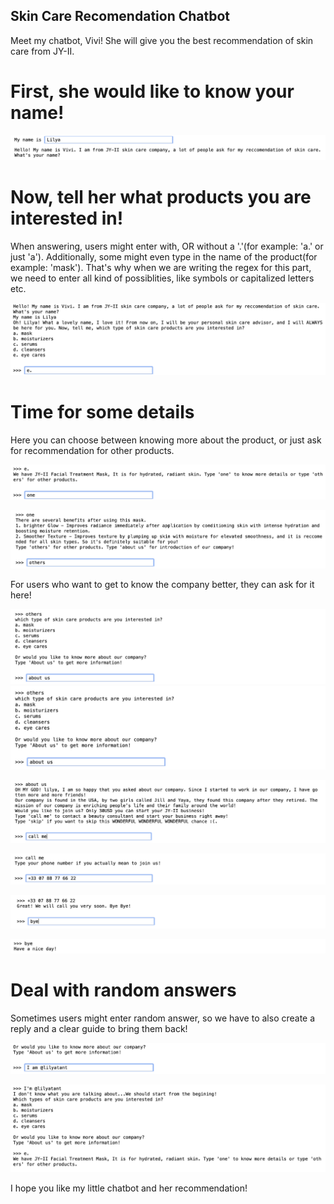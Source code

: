 ## Skin Care Recomendation Chatbot
Meet my chatbot, Vivi! She will give you the best recommendation of skin care from JY-II.




# First, she would like to know your name!
![](images/1.png)

# Now, tell her what products you are interested in!

When answering, users might enter with, OR without a '.'(for example: 'a.' or just 'a'). Additionally, some might even type in the name of the product(for example: 'mask').
That's why when we are writing the regex for this part, we need to enter all kind of possiblities, like symbols or capitalized letters etc.

![](images/2.png)

# Time for some details
Here you can choose between knowing more about the product, or just ask for recommendation for other products.

![](images/3.png)

![](images/4.png)

For users who want to get to know the company better, they can ask for it here!

![](images/5.png)
![](images/6.png)

![](images/7.png)

![](images/8.png)

![](images/9.png)

![](images/10.png)

# Deal with random answers

Sometimes users might enter random answer, so we have to also create a reply and a clear guide to bring them back!

![](images/11.png)

![](images/12.png)


I hope you like my little chatbot and her recommendation!
